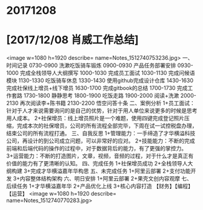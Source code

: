 # 20171208

# [2017/12/08 肖威工作总结]
<image w=1080 h=1920 describe= name=Notes_1512740753236.jpg>
一、时间记录
0730-0900 洗漱吃饭骑车锻炼
0900-0930 产品任务部署安排
0930-1000 完成全栈领导人大纲撰写
1000-1030 完成员工面试
1030-1130 完成问候语模块
1130-1330 吃饭骑车休息
1330-1430 使用github完成设计仓库
1430-1630 完成社保线上增员+线下增员
1630-1700 完成gitbook的总结
1700-1730 完成工作套路
1730-1800 静静思考
1800-1900 吃饭走路
1900-2000 阅读+洗漱
2000-2130 再次阅读李+陈书籍
2130-2200 悟空问答十条
二、案例分析
1+员工面试：针对于人才来说需要询问的是自己的优势，针对于用人单位来说更多的时候是思考用人成本。
2+社保增员：线上增员照片是一个难题，使用四键完成登记照片压缩，完成本次的社保增员，公司的所有流程全部完毕，下周在试一试控税盘办理，结束公司的所有流程打通。
三、自我反思
1+管理能力：一手缔造了才华横溢科技公司，再设计的到公司成立问题，可以非常好的应对。
2+技能能力：不断的完成前端和后端代码的操作的过程中，对于数据背后的能力，有了更强的掌控力。
3+运营能力：不断的打造图片，文章，视频，音频的过程，对于什么才是真正有价值的能力有了更清晰的认知。
四、完成任务
1+社保增员成功
2+全栈领导人大纲构建
3+完成才华横溢嘉年华构思
五、未完成任务
1+阿里云部署
2+支付功能开发
3+内容整体结构架构
六、明日安排
1+阿里云部署
2+果壳文创内容观摩
七、后续任务
1+才华横溢嘉年华
2+产品优化上线
3+核心内容打造
【财务】【编程】【运营】
<image w=1080 h=1920 describe= name=Notes_1512740770283.jpg>
